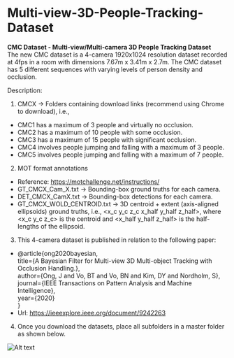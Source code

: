 # Multi-view-3D-People-Tracking-Dataset

**CMC Dataset - Multi-view/Multi-camera 3D People Tracking Dataset** \
The new CMC dataset is a 4-camera 1920x1024 resolution dataset recorded at 4fps in a room with dimensions 7.67m x 3.41m x 2.7m. The CMC dataset has 5 different sequences with varying levels of person density and occlusion.

Description:

1) CMCX -> Folders containing download links (recommend using Chrome to download), i.e.,
- CMC1 has a maximum of 3 people and virtually no occlusion. 
- CMC2 has a maximum of 10 people with some occlusion. 
- CMC3 has a maximum of 15 people with significant occlusion. 
- CMC4 involves people jumping and falling with a maximum of 3 people. 
- CMC5 involves people jumping and falling with a maximum of 7 people. 

2) MOT format annotations
- Reference: https://motchallenge.net/instructions/
- GT_CMCX_Cam_X.txt -> Bounding-box ground truths for each camera. 
- DET_CMCX_CamX.txt -> Bounding-box detections for each camera. 
- GT_CMCX_WOLD_CENTROID.txt -> 3D centroid + extent (axis-aligned ellipsoids) ground truths, i.e., <x_c y_c z_c x_half y_half z_half>, where <x_c y_c z_c> is the centroid and <x_half y_half z_half> is the half-lengths of the ellipsoid.

3) This 4-camera dataset is published in relation to the following paper: 

- @article{ong2020bayesian,\
  title={A Bayesian Filter for Multi-view 3D Multi-object Tracking with Occlusion Handling.},\
  author={Ong, J and Vo, BT and Vo, BN and Kim, DY and Nordholm, S},\
  journal={IEEE Transactions on Pattern Analysis and Machine Intelligence},\
  year={2020}\
}
- Url: https://ieeexplore.ieee.org/document/9242263

4) Once you download the datasets, place all subfolders in a master folder as shown below.

![Alt text](/Users/jonahong/Documents/GitHub/Multi-view-3D-multi-object-tracking-dataset/README.jpg?raw=true "Title") 


